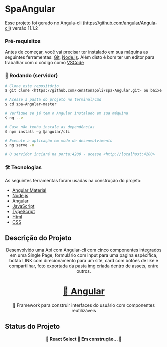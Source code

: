 # SpaAngular 

Esse projeto foi gerado no Angula-cli (https://github.com/angular/Angula-cli) versão 11.1.2

### Pré-requisitos

Antes de começar, você vai precisar ter instalado em sua máquina as seguintes ferramentas:
[Git](https://git-scm.com), [Node.js](https://nodejs.org/en/). 
Além disto é bom ter um editor para trabalhar com o código como [VSCode](https://code.visualstudio.com/)

### 🎲 Rodando (servidor)

```bash
# Clone este repositório
$ git clone <https://github.com/Renatonapoli/spa-Angular.git> ou baixe a pasta zip.

# Acesse a pasta do projeto no terminal/cmd
$ cd spa-Angular-master

# Verfique se já tem o Angular instalado em sua máquina
$ ng --v

# Caso não tenha instale as dependências
$ npm install –g @angular/cli

# Execute a aplicação em modo de desenvolvimento
$ ng serve -o

# O servidor inciará na porta:4200 - acesse <http://localhost:4200>
```

### 🛠 Tecnologias

As seguintes ferramentas foram usadas na construção do projeto:

- [Angular Material](https://material.angular.io/)
- [Node.js](https://nodejs.org/en/)
- [Angular](https://angular.io/)
- [JavaScript](https://developer.mozilla.org/pt-BR/docs/Web/JavaScript)
- [TypeScript](https://www.typescriptlang.org/)
- [Html](https://devdocs.io/html/)
- [CSS](https://devdocs.io/css/)

## Descrição do Projeto
<p align="center">Desenvolvido uma Api com Angular-cli com cinco componentes integrados em uma Single Page, formulário
    com input para uma pagina espécifica, botão LINK com direcionamento para um site, card com botões de like e compartilhar,
    foto exportada da pasta img criada dentro de assets, entre outros.
</p>

<h1 align="center">
    <a href="">🔗 Angular</a>
</h1>
<p align="center">🚀 Framework para construir interfaces do usuário com componentes reutilizáveis</p>

## Status do Projeto

<h4 align="center"> 
	🚧  React Select 🚀 Em construção...  🚧
</h4>
